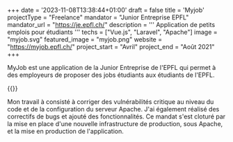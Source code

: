 +++
date = '2023-11-08T13:38:44+01:00'
draft = false
title = 'Myjob'
projectType = "Freelance"
mandator = "Junior Entreprise EPFL"
mandator_url = "https://je.epfl.ch/"
description = '''
Application de petits emplois pour étudiants
'''
techs = ["Vue.js", "Laravel", "Apache"]
image = "myjob.svg"
featured_image = "myjob.png"
website = "https://myjob.epfl.ch/"
project_start = "Avril"
project_end = "Août 2021"
+++

MyJob est une application de la Junior Entreprise de l'EPFL qui permet à des employeurs de proposer des jobs étudiants aux étudiants de l'EPFL.

{{<lnbreak>}}

Mon travail à consisté à corriger des vulnérabilités critique au niveau du code et de la configuration du serveur Apache. J'ai également réalisé des correctifs de bugs et ajouté des fonctionnalités. Ce mandat s'est cloturé par la mise en place d'une nouvelle infrastructure de production, sous Apache, et la mise en production de l'application.